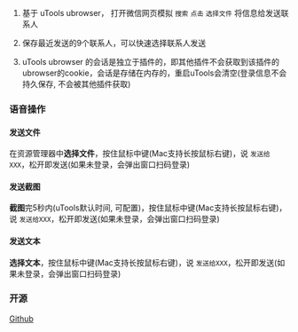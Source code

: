 1. 基于 uTools ubrowser， 打开微信网页模拟 `搜索` `点击` `选择文件` 将信息给发送联系人

1. 保存最近发送的9个联系人，可以快速选择联系人发送

1. uTools ubrowser 的会话是独立于插件的，即其他插件不会获取到该插件的ubrowser的cookie，会话是存储在内存的，重启uTools会清空(登录信息不会持久保存, 不会被其他插件获取)

### 语音操作

#### 发送文件
在资源管理器中**选择文件**，按住鼠标中键(Mac支持长按鼠标右键)，说 `发送给XXX`，松开即发送(如果未登录，会弹出窗口扫码登录)

#### 发送截图
**截图**完5秒内(uTools默认时间, 可配置)，按住鼠标中键(Mac支持长按鼠标右键)，说 `发送给XXX`，松开即发送(如果未登录，会弹出窗口扫码登录)

#### 发送文本
**选择文本**，按住鼠标中键(Mac支持长按鼠标右键)，说 `发送给XXX`，松开即发送(如果未登录，会弹出窗口扫码登录)

### 开源
[Github](https://github.com/in3102/utools-webwx-helper)


